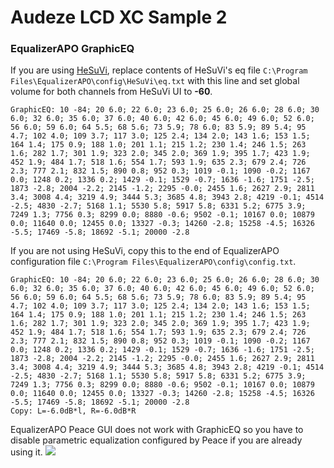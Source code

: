 # Audeze LCD XC Sample 2
### EqualizerAPO GraphicEQ
If you are using [HeSuVi](https://sourceforge.net/projects/hesuvi/), replace contents of HeSuVi's eq file `C:\Program Files\EqualizerAPO\config\HeSuVi\eq.txt` with this line and set global volume for both channels from HeSuVi UI to **-60**.
```
GraphicEQ: 10 -84; 20 6.0; 22 6.0; 23 6.0; 25 6.0; 26 6.0; 28 6.0; 30 6.0; 32 6.0; 35 6.0; 37 6.0; 40 6.0; 42 6.0; 45 6.0; 49 6.0; 52 6.0; 56 6.0; 59 6.0; 64 5.5; 68 5.6; 73 5.9; 78 6.0; 83 5.9; 89 5.4; 95 4.7; 102 4.0; 109 3.7; 117 3.0; 125 2.4; 134 2.0; 143 1.6; 153 1.5; 164 1.4; 175 0.9; 188 1.0; 201 1.1; 215 1.2; 230 1.4; 246 1.5; 263 1.6; 282 1.7; 301 1.9; 323 2.0; 345 2.0; 369 1.9; 395 1.7; 423 1.9; 452 1.9; 484 1.7; 518 1.6; 554 1.7; 593 1.9; 635 2.3; 679 2.4; 726 2.3; 777 2.1; 832 1.5; 890 0.8; 952 0.3; 1019 -0.1; 1090 -0.2; 1167 0.0; 1248 0.2; 1336 0.2; 1429 -0.1; 1529 -0.7; 1636 -1.6; 1751 -2.5; 1873 -2.8; 2004 -2.2; 2145 -1.2; 2295 -0.0; 2455 1.6; 2627 2.9; 2811 3.4; 3008 4.4; 3219 4.9; 3444 5.3; 3685 4.8; 3943 2.8; 4219 -0.1; 4514 -2.5; 4830 -2.7; 5168 1.1; 5530 5.8; 5917 5.8; 6331 5.2; 6775 3.9; 7249 1.3; 7756 0.3; 8299 0.0; 8880 -0.6; 9502 -0.1; 10167 0.0; 10879 0.0; 11640 0.0; 12455 0.0; 13327 -0.3; 14260 -2.8; 15258 -4.5; 16326 -5.5; 17469 -5.8; 18692 -5.1; 20000 -2.8
```
If you are not using HeSuVi, copy this to the end of EqualizerAPO configuration file `C:\Program Files\EqualizerAPO\config\config.txt`.
```
GraphicEQ: 10 -84; 20 6.0; 22 6.0; 23 6.0; 25 6.0; 26 6.0; 28 6.0; 30 6.0; 32 6.0; 35 6.0; 37 6.0; 40 6.0; 42 6.0; 45 6.0; 49 6.0; 52 6.0; 56 6.0; 59 6.0; 64 5.5; 68 5.6; 73 5.9; 78 6.0; 83 5.9; 89 5.4; 95 4.7; 102 4.0; 109 3.7; 117 3.0; 125 2.4; 134 2.0; 143 1.6; 153 1.5; 164 1.4; 175 0.9; 188 1.0; 201 1.1; 215 1.2; 230 1.4; 246 1.5; 263 1.6; 282 1.7; 301 1.9; 323 2.0; 345 2.0; 369 1.9; 395 1.7; 423 1.9; 452 1.9; 484 1.7; 518 1.6; 554 1.7; 593 1.9; 635 2.3; 679 2.4; 726 2.3; 777 2.1; 832 1.5; 890 0.8; 952 0.3; 1019 -0.1; 1090 -0.2; 1167 0.0; 1248 0.2; 1336 0.2; 1429 -0.1; 1529 -0.7; 1636 -1.6; 1751 -2.5; 1873 -2.8; 2004 -2.2; 2145 -1.2; 2295 -0.0; 2455 1.6; 2627 2.9; 2811 3.4; 3008 4.4; 3219 4.9; 3444 5.3; 3685 4.8; 3943 2.8; 4219 -0.1; 4514 -2.5; 4830 -2.7; 5168 1.1; 5530 5.8; 5917 5.8; 6331 5.2; 6775 3.9; 7249 1.3; 7756 0.3; 8299 0.0; 8880 -0.6; 9502 -0.1; 10167 0.0; 10879 0.0; 11640 0.0; 12455 0.0; 13327 -0.3; 14260 -2.8; 15258 -4.5; 16326 -5.5; 17469 -5.8; 18692 -5.1; 20000 -2.8
Copy: L=-6.0dB*l, R=-6.0dB*R
```
EqualizerAPO Peace GUI does not work with GraphicEQ so you have to disable parametric equalization configured by Peace if you are already using it.
![](https://raw.githubusercontent.com/jaakkopasanen/AutoEq/master/results/Sonoma%20Model%20One/innerfidelity/onear/Audeze%20LCD%20XC%20Sample%202/Audeze%20LCD%20XC%20Sample%202.png)
